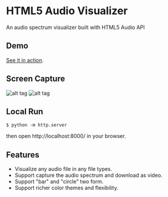 HTML5 Audio Visualizer
======================

An audio spectrum visualizer built with HTML5 Audio API

Demo
---
[See it in action](http://wayou.github.io/HTML5_Audio_Visualizer/).

Screen Capture
---

![alt tag](https://raw.github.com/Huixxi/HTML5_Audio_Visualizer/main/sources/bar.png)
![alt tag](https://raw.github.com/Huixxi/HTML5_Audio_Visualizer/main/sources/circle.png)

Local Run 
--- 
``` shell
$ python -m http.server
```
then open http://localhost:8000/ in your browser.

Features
---
* Visualize any audio file in any file types.
* Support capture the audio spectrum and download as video.
* Support "bar" and "circle" two form.
* Support richer color themes and flexibility.
